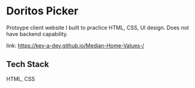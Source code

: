 
# Doritos Picker

Protoype client website I built to practice HTML, CSS, UI design. Does not have backend capability.

link: https://kev-a-dev.github.io/Median-Home-Values-/
## Tech Stack

HTML, CSS